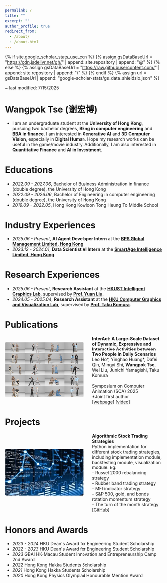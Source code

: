 ```yaml
---
permalink: /
title: ""
excerpt: ""
author_profile: true
redirect_from: 
  - /about/
  - /about.html
---
```


{% if site.google_scholar_stats_use_cdn %}
{% assign gsDataBaseUrl = "https://cdn.jsdelivr.net/gh/" | append: site.repository | append: "@" %}
{% else %}
{% assign gsDataBaseUrl = "https://raw.githubusercontent.com/" | append: site.repository | append: "/" %}
{% endif %}
{% assign url = gsDataBaseUrl | append: "google-scholar-stats/gs_data_shieldsio.json" %}

<span class='anchor' id='about-me'></span>

~ last modified: 7/15/2025

# Wangpok Tse (谢宏博)
- I am an undergraduate student at the **University of Hong Kong**, pursuing two bachelor degrees, **BEng in computer engineering** and **BBA in finance**. I am interested in **Generative AI** and **3D Computer Vision**, especially in **Digital Human**. Hope my research works can be useful in the game/movie industry. Additionally, I am also interested in **Quantitative Finance** and **AI in Investment**.


# Educations
- *2022.09 - 2027.06*, Bachelor of Business Administration in finance (double degree), the University of Hong Kong
- *2022.09 - 2026.06*, Bachelor of Engineering in computer engineering (double degree), the University of Hong Kong
- *2019.09 - 2022.05*, Hong Kong Kowloon Tong Heung To Middle School

# Industry Experiences
- *2025.06 - Present*, **AI Agent Developer Intern** at the [**BPS Global Management Limited, Hong Kong**](https://bps-group.net/en/).
- *2023.12 - 2024.01*, **Data Scientist AI Intern** at the [**SmartAge Intelligence Limited, Hong Kong**](https://smart-age.net/eng/).

# Research Experiences
- *2025.06 - Present*, **Research Assistant** at the [**HKUST Intelligent Graphics Lab**](https://github.com/IGL-HKUST), supervised by [**Prof. Yuan Liu**](https://liuyuan-pal.github.io/).
- *2024.05 - 2025.04*, **Research Assistant** at the [**HKU Computer Graphics and Visualization Lab**](https://hku-cg.github.io/), supervised by [**Prof. Taku Komura**](https://i.cs.hku.hk/~taku/).


# Publications

<div style="display: flex; align-items: center; margin-bottom: 30px;">
  <div style="flex: 0.5; margin-right: 30px; min-width: 250px;">
    <img src="/images/interact.jpg" alt="InterAct Dataset" style="width: 100%; border: 1px solid #eee; border-radius: 4px;">
  </div>
  <div style="flex: 2;">
    <strong>InterAct: A Large-Scale Dataset of Dynamic, Expressive and Interactive Activities between Two People in Daily Scenarios</strong><br>
    Leo Ho*, Yinghao Huang*, Dafei Qin, Mingyi Shi, <strong>Wangpok Tse</strong>, Wei Liu, Junichi Yamagishi, Taku Komura<br>
    <br>
    Symposium on Computer Animation (SCA) 2025<br>
    *Joint first author<br>
    [<a href="https://hku-cg.github.io/interact/">webpage</a>] [<a href="https://www.youtube.com/watch?v=CYY6ghLdXJY">video</a>]
  </div>
</div>


# Projects

<div style="display: flex; align-items: center; margin-bottom: 30px;">
  <div style="flex: 0.5; margin-right: 30px; min-width: 250px;">
    <img src="/images/stock.jpeg" alt="Qfin" style="width: 100%; border: 1px solid #eee; border-radius: 4px;">
  </div>
  <div style="flex: 2;">
    <strong>Algorithmic Stock Trading Strategies</strong><br>
    Python implementation for different stock trading strategies, including implementation module, backtesting module, visualization module. Eg:<br>
    - Russel 2000 rebalancing strategy <br>
    - Rubber band trading strategy <br>
    - MFI indicator strategy <br>
    - S&P 500, gold, and bonds rotation momentum strategy <br>
    - The turn of the month strategy <br>
    [<a href="https://github.com/JerryTseee/Quantitative_Finance_Trading_Strategies.git">GitHub</a>]
  </div>
</div>

# Honors and Awards
- *2023 - 2024* HKU Dean's Award for Engineering Student Scholarship
- *2022 - 2023* HKU Dean's Award for Engineering Student Scholarship
- *2023* GBAI HK-Macau Student Innovation and Entrepreneurship Camp 2nd Award
- *2022* Hong Kong Hakka Students Scholarship
- *2021* Hong Kong Hakka Students Scholarship
- *2020* Hong Kong Physics Olympiad Honourable Mention Award
